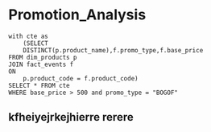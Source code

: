 # Promotion_Analysis
```
with cte as 
	(SELECT 
	DISTINCT(p.product_name),f.promo_type,f.base_price
FROM dim_products p
JOIN fact_events f
ON
	p.product_code = f.product_code)
SELECT * FROM cte
WHERE base_price > 500 and promo_type = "BOGOF"
```

## kfheiyejrkejhierre rerere
